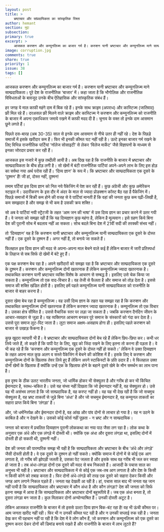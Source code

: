 ```yaml
---
layout: post
title: >
    भ्रष्टाचार और सांप्रदायिकता का सांस्कृतिक रिश्ता
author: hemant
section: मुद्दा
subsection:
primary: true
excerpt: >
    आजकल करप्शन और कम्युनलिज्म का बाजार गर्म है। करप्शन यानी भ्रष्टाचार और कम्युनलिज्म माने साम्प्रदायिकता। पूरे देश के राजनीतिक ‘बाजार’ में। कहा जाता है कि भौगोलिक और राजनीतिक विविधताओं के बावजूद उनके बीच ऐतिहासिक और सांस्कृतिक संबंध हैं।
image: corruption.jpg
comments: true
share: true
priority: 1
issue: 38
tags: []
---
```


आजकल करप्शन और कम्युनलिज्म का बाजार गर्म है। करप्शन यानी भ्रष्टाचार और कम्युनलिज्म माने साम्प्रदायिकता। पूरे देश के राजनीतिक ‘बाजार’ में। कहा जाता है कि भौगोलिक और राजनीतिक विविधताओं के बावजूद उनके बीच ऐतिहासिक और सांस्कृतिक संबंध हैं।

हर जगह ये माल काफी महंगे दाम में बिक रहे हैं। इनके साथ क्राइम (अपराध) और कास्टिज्म (जातिवाद) फ्री मिल रहे हैं। दरअसल फ्री मिलने वाले क्राइम और कास्टिज्म ने करप्शन और कम्युनलिज्म को राजनीति के बाजार में अपना एकाधिकार जमाये रखने में काफी मदद दी है। चुनाव के वक्त तो इनके दाम आसमान छूने लगते हैं।

पिछले दस-बारह (अब 30-35) साल से इनके दाम आसमान से नीचे उतर ही नहीं रहे। देश के पिछड़े समाजों में इसके खरीदार कम हैं। फिर भी इनकी कीमत घट नहीं रही है। उल्टे इनका बाजार गर्म रखने के लिए विभिन्न राजनीतिक पार्टियां ‘नॉलेज सोसाइटी’ से लेकर ‘विलेज मार्केट’ जैसे विज्ञापनों के माध्यम से इनका जोरदार प्रचार कर रही हैं।

आजकल इस नजारे में कुछ तब्दीली आयी है। अब दिख रहा है कि राजनीति के बाजार में भ्रष्टाचार और साम्प्रदायिकता के बीच होड़ लगी है। सो खेमों में बंटी राजनीतिक पार्टियां अपने-अपने लाभ के लिए इस होड़ का सर्वथा नया अर्थ परोस रही हैं। ‘दिव्य ज्ञान’ के रूप में। कि भ्रष्टाचार और साम्प्रदायिकता एक दूसरे के ‘दुश्मन’ हैं! जी हां, दोस्त नहीं, दुश्मन!

तमाम पर्टियां इस दिव्य ज्ञान को नित नये पैकेजिंग में पेश कर रही हैं। कुछ अंग्रेजी और कुछ अमेरिकन स्टाइल में। उदारीकरण के इस दौर में अंदर के माल से ज्यादा प्रोडक्शन कॉस्ट बैठ रहा है पैकेजिंग में। पिछड़े समाजों में बिक्री कम होने की वजह से वे पार्टियां मानती हैं कि वहां की जनता कुछ कम पढ़ी-लिखी है, कम समझदार है और समझ से भी कम है उसकी क्रय शक्ति।

सो अब वे पार्टियां नयी स्ट्रैटजी के तहत ‘आम जन की भाषा’ में उस दिव्य ज्ञान का प्रचार करने में उतर गयी हैं। वे जनता को समझा रही हैं कि यह दिव्यज्ञान कुछ महंगा है, लेकिन है मूल्यवान। इसे ग्रहण किये बिना देश की पुरानी सोच में बदलाव नहीं आ सकता। सोच बदले बिना देश में 21वीं सदी की तरक्की संभव नहीं।

तो ‘दिव्यज्ञान’ यह है कि करप्शन यानी भ्रष्टाचार और कम्युनलिज्म यानी साम्प्रदायिकता एक दूसरे के दोस्त नहीं हैं। एक दूसरे के दुश्मन हैं। अगर नहीं हैं, तो बनाये जा सकते हैं।

फिलहाल इस दिव्य ज्ञान की मदद से अपना-अपना माल बेचने वाले कई हैं लेकिन बाजार में जारी प्रतिस्पर्धा के लिहाज से सब सिर्फ दो खेमों में बंटे हुए हैं।

एक पक्ष करप्शन बेच रहा है। अपने खरीदारों को समझा रहा है कि भ्रष्टाचार और साम्प्रदायिकता एक दूसरे के दुश्मन हैं। करप्शन और कम्युनलिज्म दोनों खतरनाक हैं लेकिन कम्युनलिज्म ज्यादा खतरनाक है। तथाकथित करप्शन यानी भ्रष्टाचार व्यक्ति विशेष के आचरण से सम्बद्ध है। इसलिए उसे चेक किया जा सकता है। कम्युनलिज्म तो एक वाद-विचार है। वह तेजी से फैलता है और समाज को तोड़ देता है। इससे समाज की शक्ति खंडित होती है। इसलिए हमें पहले कम्युनलिज्म यानी साम्प्रदायिकता को राजनीति के बाजार से बाहर करना है।

दूसरा खेमा बेच रहा है कम्युनलिज्म। वह उसी दिव्य ज्ञान के तहत यह समझा रहा है कि करप्शन और तथाकथित कम्युनलिज्म दोनों खतरनाक हैं लेकिन करप्शन ज्यादा खतरनाक है। कम्युनलिज्म तो एक विचार है। उसका क्षेत्र सीमित है। उससे वैचारिक स्तर पर लड़ा जा सकता है। जबकि करप्शन दैनंदिन जीवन के आचार-व्यवहार से जुड़ा है। यह व्यक्तिगत आचरण बनकर पूरे समाज के संस्कारों को गंदा कर देता है। उससे पूरा समाज लुट-पिट जाता है। लुटा समाज अक्षम-असहाय होगा ही। इसलिए पहले करप्शन को बाजार से उखाड़ फेंकना है।

कुछ खुदरा व्यापारी भी हैं। वे भ्रष्टाचार और साम्प्रदायिकता दोनों बेच रहे हैं लेकिन छिप-छिपा कर। कभी धर लिये जाते हैं, तो कहते हैं कि पापी पेट के लिए, खुद को जिंदा रखने के लिए इतना तो करना ही पड़ता है। वे भी कह रहे हैं कि ‘करप्शन और कम्युनलिज्म एक दूसरे के दोस्त नहीं हो सकते।’ लेकिन वे उक्त दिव्यज्ञान के तहत अपना माल कुछ अलग व सस्ते पैकेजिंग में बेचने की कोशिश में हैं। इसके लिए वे करप्शन और कम्युनलिज्म दोनों के खिलाफ तेवर लिये हुए हैं लेकिन अपने स्टाकिस्टों के प्रति उदार हैं। वे फिलहाल उक्त दोनों खेमों के खिलाफ हैं क्योंकि उन्हें एक के खिलाफ होने के बहाने दूसरे खेमे के मौन समर्थन का लाभ पाना है।

इस दृश्य के ठीक उलट भारतीय जनता, जो धार्मिक होकर भी सेक्युलर है और गरीब हो कर भी किंचित ईमानदार है, स्तब्ध-चकित है। उसे यह संभव नहीं दिखता कि जो ईमानदार नहीं है, वह सेक्युलर हो। उसे यह भी असंभव लगता है कि जो साम्प्रदायिक है, वह करप्ट नहीं हो। वह यह भी देख रही है कि जो सचमुच सेक्युलर है, वह भ्रष्ट ताकतों से जुड़े बिना ‘अंधा’ है और जो सचमुच ईमानदार है, वह कम्युनल ताकतों का सहारा प्राप्त किये बिना ‘लंगड़ा’ है।

और, जो धर्मनिरपेक्ष और ईमानदार दोनों है, वह आंख और पांव दोनों से लाचार हो गया है। वह न उठने के काबिल है और न देखने के। उसको कोई फोर्स नहीं पूछता - न भ्रष्ट और न साम्प्रदायिक।

जनता को बाजार में प्रचलित दिव्यज्ञान पुरानी लोककथा का नया पाठ जैसा लग रहा है। लोक कथा के अनुसार एक अंधे और एक लंगड़े में दोस्ती थी। क्योंकि एक अंधा और दूसरा लंगड़ा था, इसलिए दोनों में दोस्ती ही हो सकती थी, दुश्मनी नहीं।

देश की जनता की पारम्परिक समझ भी यही है कि साम्प्रदायिकता और भ्रष्टाचार के बीच ‘अंधे और लंगड़े’ जैसी दोस्ती होती है। वे एक दूसरे के दुश्मन हो नहीं सकते। क्योंकि समाज में दोनों में से कोई एक आग लगाता है, तो गरीब की झोपड़ी जलती है, उसका पेट जलता है और इसके साथ वह गरीब भी जल कर स्वाहा हो जाता है। तब अंधा-लंगड़ा दोनों एक दूसरे की मदद से बच निकलते हैं। आजादी के पचास साल का अनुभव भी यही है। भ्रष्टाचार और साम्प्रदायिकता में से कोई एक जब-तब आग लगाता है और देश के किसी न किसी कोने को तबाह करता है। फिर दोनों अंधे-लंगड़े की तरह एक दूसरे को सहारा देकर किसी और जगह आग लगाने निकल पड़ते हैं। जनता यह देखती आ रही है। हां, पचास साल बाद भी जनता यह जान नहीं पायी है कि साम्प्रदायिकता और भ्रष्टाचार में कौन अंधा है और कौन लंगड़ा? देश की जनता को सिर्फ इतना समझ में आया है कि साम्प्रदायिकता और भ्रष्टाचार दोनों बहुरूपिये हैं। जब एक अंधा बनता है, तो दूसरा लंगड़ा बन जाता है। कुल मिलाकर दोनों अन्योन्याश्रित हैं। उनकी दोस्ती अटूट है।

लेकिन आजकल राजनीति के बाजार में तो इससे उल्टा दिव्य ज्ञान बिक-बंट रहा है! वह भी ऊंची कीमत पर। आम जनता खरीद नहीं रही। फिर भी न उनकी कीमत घट रही है और न उनकी सप्लाई रुक रही है। जनता देख कर भी पहचान नहीं पा रही है कि देश में वे लोग कौन हैं, जो करप्शन और कम्युनलिज्म को एक दूसरे का दुश्मन करार देकर दोनों की डिमांड बनाये रखते हैं और राजनीति के बाजार में लाभ लूटते हैं?